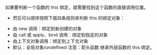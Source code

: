 如果要判断一个函数的 this 绑定，就需要找到这个函数的直接调用位置。

- 然后可以顺序按照下面四条规则来判断 this 的绑定对象：

* 由 new 调用：绑定到新创建的对象
* 由 call 或 apply、bind 调用：绑定到指定的对象
* 由上下文对象调用：绑定到上下文对象
* 默认：全局对象/undefined
  注意：箭头函数 继承外层函数的 this 绑定。
